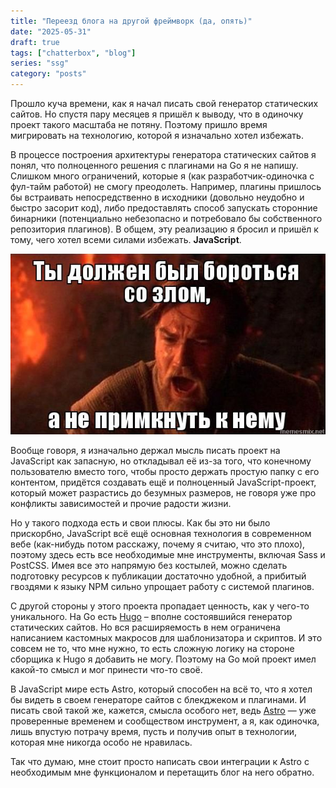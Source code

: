 ```yaml
---
title: "Переезд блога на другой фреймворк (да, опять)"
date: "2025-05-31"
draft: true
tags: ["chatterbox", "blog"]
series: "ssg"
category: "posts"
---
```


Прошло куча времени, как я начал писать свой генератор статических сайтов. Но спустя пару месяцев я пришёл к выводу, что в одиночку проект такого масштаба не потяну. Поэтому пришло время мигрировать на технологию, которой я изначально хотел избежать.

<!--more-->

В процессе построения архитектуры генератора статических сайтов я понял, что полноценного решения с плагинами на Go я не напишу. Слишком много ограничений, которые я (как разработчик-одиночка с фул-тайм работой) не смогу преодолеть. Например, плагины пришлось бы встраивать непосредственно в исходники (довольно неудобно и быстро засорит код), либо предоставлять способ запускать сторонние бинарники (потенциально небезопасно и потребовало бы собственного репозитория плагинов). В общем, эту реализацию я бросил и пришёл к тому, чего хотел всеми силами избежать. **JavaScript**. 

![](you-should-fight.jpg)

Вообще говоря, я изначально держал мысль писать проект на JavaScript как запасную, но откладывал её из-за того, что конечному пользователю вместо того, чтобы просто держать простую папку с его контентом, придётся создавать ещё и полноценный JavaScript-проект, который может разрастись до безумных размеров, не говоря уже про конфликты зависимостей и прочие радости жизни.

Но у такого подхода есть и свои плюсы. Как бы это ни было прискорбно, JavaScript всё ещё основная технология в современном вебе (как-нибудь потом расскажу, почему я считаю, что это плохо), поэтому здесь есть все необходимые мне инструменты, включая Sass и PostCSS. Имея все это напрямую без костылей, можно сделать подготовку ресурсов к публикации достаточно удобной, а прибитый гвоздями к языку NPM сильно упрощает работу с системой плагинов.

С другой стороны у этого проекта пропадает ценность, как у чего-то уникального. На Go есть [Hugo](https://gohugo.io) – вполне состоявшийся генератор статических сайтов. Но вся расширяемость в нем ограничена написанием кастомных макросов для шаблонизатора и скриптов. И это совсем не то, что мне нужно, то есть сложную логику на стороне сборщика к Hugo я добавить не могу. Поэтому на Go мой проект имел какой-то смысл и мог принести что-то своё.

В JavaScript мире есть Astro, который способен на всё то, что я хотел бы видеть в своем генераторе сайтов с блекджеком и плагинами. И писать свой такой же, кажется, смысла особого нет, ведь [Astro](https://astro.build) — уже проверенные временем и сообществом инструмент, а я, как одиночка, лишь впустую потрачу время, пусть и получив опыт в технологии, которая мне никогда особо не нравилась.

Так что думаю, мне стоит просто написать свои интеграции к Astro с необходимым мне функционалом и перетащить блог на него обратно.


